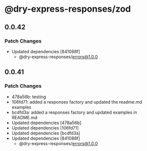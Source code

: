 # @dry-express-responses/zod

## 0.0.42

### Patch Changes

- Updated dependencies [841088f]
  - @dry-express-responses/errors@1.0.0

## 0.0.41

### Patch Changes

- 478a56b: testing
- 106fd71: added a responses factory and updated the readme.md examples
- bcdfd3a: added a responses factory and updated examples in README.md
- Updated dependencies [478a56b]
- Updated dependencies [106fd71]
- Updated dependencies [bcdfd3a]
- Updated dependencies [841088f]
  - @dry-express-responses/errors@1.0.0
